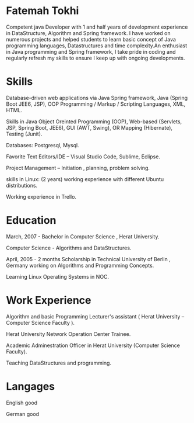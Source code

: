 # Fatemah Tokhi
Competent java Developer with 1 and half years of development experience in DataStructure, Algorithm and Spring framework. I have worked on numerous projects and helped students to learn basic concept of Java programming languages, Datastructures and time complexity.An enthusiast in  Java programming and Spring framework, I take pride in coding and regularly refresh my skills to ensure I keep up with ongoing developments. 

# Skills
Database-driven web applications via Java Spring framework, Java (Spring Boot JEE6, JSP), OOP Programming / Markup / Scripting Languages, XML, HTML.


Skills in Java Object Oreinted Programming (OOP), Web-based (Servlets, JSP, Spring Boot, JEE6), GUI (AWT, Swing), OR Mapping (Hibernate), Testing (Junit).

Databases: Postgresql, Mysql.

Favorite Text Editors/IDE – Visual Studio Code, Sublime,  Eclipse.

Project Management – Initiation , planning, problem solving.

skills in Linux: (2 years) working experience with different Ubuntu distributions.

Working experience in Trello.

# Education
March, 2007 - Bachelor in Computer Science , Herat University.

Computer Science - Algorithms and DataStructures.

April, 2005 - 2 months Scholarship in Technical University of Berlin , Germany working on Algorithms and Programming Concepts.

Learning Linux Operating Systems in NOC.

# Work Experience
Algorithm and basic Programming Lecturer's assistant ( Herat University – Computer Science Faculty ).

Herat University Network Operation Center Trainee.

Academic Adminestration Officer in Herat University (Computer Science Faculty).

Teaching DataStructures and programming.

# Langages
English good

German  good